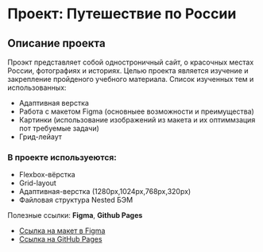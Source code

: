 # Проект: Путешествие по России

## Описание проекта
Проэкт представляет собой одностроничный сайт, о красочных местах России, фотографиях и историях. Целью проекта является изучение и закрепление пройденого учебного материала.
Список изученных тем и использованных:

* Адаптивная верстка
* Работа с макетом Figma (основныее возможности и преимущества)
* Картинки (использование изображений из макета и их оптиммзация пот требуемые задачи)
* Грид-лейаут

### В проекте используеются:

* Flexbox-вёрстка
* Grid-layout
* Адаптивная-верстка (1280px,1024px,768px,320px)
* Файловая структура Nested БЭМ

Полезные ссылки:
**Figma**, **Github Pages**
* [Ссылка на макет в Figma](https://www.figma.com/file/5S2WSbEFL6awjVWJ0NWL8Q/Sprint-3_-Russia-_-desktop-mobile?node-id=28503%3A0)
* [Ссылка на GitHub Pages](https://lugovskoy-maxim.github.io/russian-travel/)

